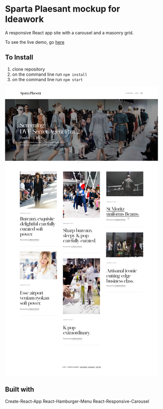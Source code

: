 
# Sparta Plaesant mockup for Ideawork

A responsive React app site with a carousel and a masonry grid.

To see the live demo, go [here](https://magmahr.github.io/ideawork/)

## To Install
1. clone repository
2. on the command line run `npm install`
3. on the command line run `npm start`

![sample.jpg](public/sample.jpg)



## Built with

Create-React-App
React-Hamburger-Menu
React-Responsive-Carousel
